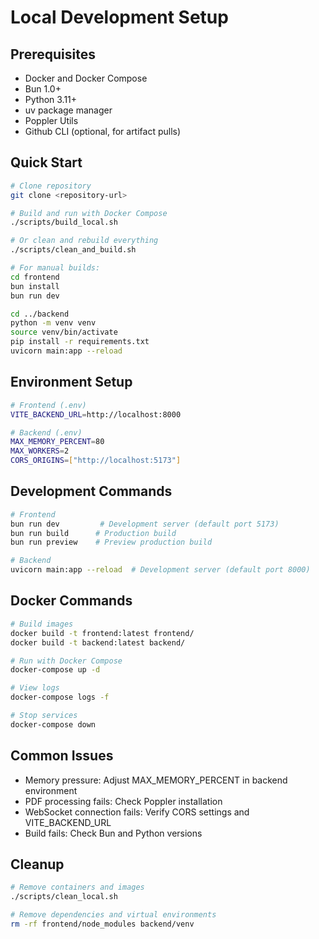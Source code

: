 # Local Development Setup

## Prerequisites
- Docker and Docker Compose
- Bun 1.0+
- Python 3.11+
- uv package manager
- Poppler Utils
- Github CLI (optional, for artifact pulls)

## Quick Start
```bash
# Clone repository
git clone <repository-url>

# Build and run with Docker Compose
./scripts/build_local.sh

# Or clean and rebuild everything
./scripts/clean_and_build.sh

# For manual builds:
cd frontend 
bun install
bun run dev

cd ../backend 
python -m venv venv 
source venv/bin/activate 
pip install -r requirements.txt
uvicorn main:app --reload
```

## Environment Setup
```bash
# Frontend (.env)
VITE_BACKEND_URL=http://localhost:8000

# Backend (.env)
MAX_MEMORY_PERCENT=80
MAX_WORKERS=2
CORS_ORIGINS=["http://localhost:5173"]
```

## Development Commands
```bash
# Frontend
bun run dev         # Development server (default port 5173)
bun run build      # Production build
bun run preview    # Preview production build

# Backend
uvicorn main:app --reload  # Development server (default port 8000)
```

## Docker Commands
```bash
# Build images
docker build -t frontend:latest frontend/
docker build -t backend:latest backend/

# Run with Docker Compose
docker-compose up -d

# View logs
docker-compose logs -f

# Stop services
docker-compose down
```

## Common Issues
- Memory pressure: Adjust MAX_MEMORY_PERCENT in backend environment
- PDF processing fails: Check Poppler installation
- WebSocket connection fails: Verify CORS settings and VITE_BACKEND_URL
- Build fails: Check Bun and Python versions

## Cleanup
```bash
# Remove containers and images
./scripts/clean_local.sh

# Remove dependencies and virtual environments
rm -rf frontend/node_modules backend/venv
```